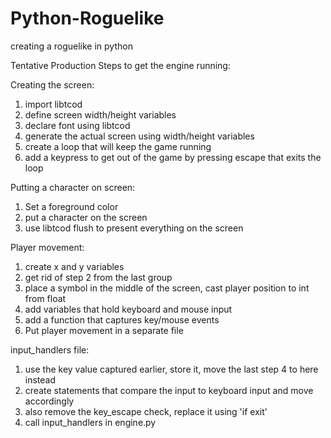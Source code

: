 # Python-Roguelike
creating a roguelike in python

Tentative Production Steps to get the engine running:

Creating the screen:
1. import libtcod
2. define screen width/height variables
3. declare font using libtcod
4. generate the actual screen using width/height variables
5. create a loop that will keep the game running
6. add a keypress to get out of the game by pressing escape that exits the loop

Putting a character on screen:
1. Set a foreground color
2. put a character on the screen
3. use libtcod flush to present everything on the screen

Player movement:
1. create x and y variables
2. get rid of step 2 from the last group
3. place a symbol in the middle of the screen, cast player position to int from float
4. add variables that hold keyboard and mouse input
5. add a function that captures key/mouse events
6. Put player movement in a separate file

input_handlers file:
1. use the key value captured earlier, store it, move the last step 4 to here instead
2. create statements that compare the input to keyboard input and move accordingly
3. also remove the key_escape check, replace it using 'if exit'
4. call input_handlers in engine.py
